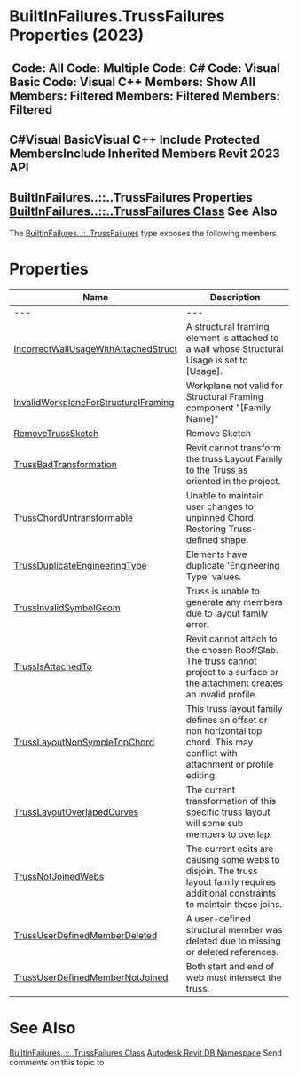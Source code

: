 # BuiltInFailures.TrussFailures Properties (2023)

﻿
 Code: All Code: Multiple Code: C# Code: Visual Basic Code: Visual C++  Members: Show All Members: Filtered Members: Filtered Members: Filtered   
---  
C#Visual BasicVisual C++
Include Protected MembersInclude Inherited Members
Revit 2023 API  
---  
BuiltInFailures..::..TrussFailures Properties  
[BuiltInFailures..::..TrussFailures Class](b56f365f-a6f9-3ed1-8e1a-ebac29099530.md "BuiltInFailures.TrussFailures Class") See Also  
---  
The [BuiltInFailures..::..TrussFailures](b56f365f-a6f9-3ed1-8e1a-ebac29099530.md "BuiltInFailures.TrussFailures Class") type exposes the following members.
# Properties
| Name | Description |
| --- | --- |
| --- | --- | --- |
| [IncorrectWallUsageWithAttachedStruct](d0687084-5388-60d1-dc22-9b2268b1b449.md "IncorrectWallUsageWithAttachedStruct Property") | A structural framing element is attached to a wall whose Structural Usage is set to [Usage]. |
| [InvalidWorkplaneForStructuralFraming](09068ede-0610-41c7-bc37-e71be67c6bc3.md "InvalidWorkplaneForStructuralFraming Property") | Workplane not valid for Structural Framing component "[Family Name]" |
| [RemoveTrussSketch](d9d159c0-0aed-af88-b46e-2a6fd251fb13.md "RemoveTrussSketch Property") | Remove Sketch |
| [TrussBadTransformation](671ef31b-9475-30e0-dc03-cf33b4cf3e8c.md "TrussBadTransformation Property") | Revit cannot transform the truss Layout Family to the Truss as oriented in the project. |
| [TrussChordUntransformable](cdfd61d2-1a2f-72e5-b742-fa5909dbdae1.md "TrussChordUntransformable Property") | Unable to maintain user changes to unpinned Chord. Restoring Truss-defined shape. |
| [TrussDuplicateEngineeringType](9f59960a-bf96-8e42-fdbb-362728f61208.md "TrussDuplicateEngineeringType Property") | Elements have duplicate 'Engineering Type' values. |
| [TrussInvalidSymbolGeom](6f785510-5d44-5efc-f093-1a5030a85daa.md "TrussInvalidSymbolGeom Property") | Truss is unable to generate any members due to layout family error. |
| [TrussIsAttachedTo](3664190b-2c58-dbf7-51a9-39bdb5d9afcd.md "TrussIsAttachedTo Property") | Revit cannot attach to the chosen Roof/Slab. The truss cannot project to a surface or the attachment creates an invalid profile. |
| [TrussLayoutNonSympleTopChord](7f31a2b9-8d1c-23af-3877-7566c21d70ef.md "TrussLayoutNonSympleTopChord Property") | This truss layout family defines an offset or non horizontal top chord. This may conflict with attachment or profile editing. |
| [TrussLayoutOverlapedCurves](dcd23393-04f4-71a4-01e5-89e0b0239e55.md "TrussLayoutOverlapedCurves Property") | The current transformation of this specific truss layout will some sub members to overlap. |
| [TrussNotJoinedWebs](00abe21f-ebd1-edd7-e05c-4f4515b3cbb7.md "TrussNotJoinedWebs Property") | The current edits are causing some webs to disjoin. The truss layout family requires additional constraints to maintain these joins. |
| [TrussUserDefinedMemberDeleted](9c5cf96a-abb9-c4e0-4a5a-7a608f8f7b6f.md "TrussUserDefinedMemberDeleted Property") | A user-defined structural member was deleted due to missing or deleted references. |
| [TrussUserDefinedMemberNotJoined](17459bde-eba2-d87b-be07-fdb15a5f22d9.md "TrussUserDefinedMemberNotJoined Property") | Both start and end of web must intersect the truss. |

# See Also
[BuiltInFailures..::..TrussFailures Class](b56f365f-a6f9-3ed1-8e1a-ebac29099530.md "BuiltInFailures.TrussFailures Class")
[Autodesk.Revit.DB Namespace](87546ba7-461b-c646-cbb1-2cb8f5bff8b2.md "Autodesk.Revit.DB Namespace")
Send comments on this topic to 